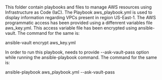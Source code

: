 This folder contain playbooks and files to manage AWS resources using Infrastructure as Code (IaC). The Playbook aws_playbook.yml is used to display information regarding VPCs present in region US-East-1. The AWS programmatic access has been provided using a diffenrent variables file aws_key.yml. This access variable file has been encrypted using ansible-vault. The command for the same is:

ansible-vault encrypt aws_key.yml

In order to run this playbook, needs to provide --ask-vault-pass option while running the ansible-playbook command. The command for the same is:

ansible-playbook aws_playbook.yml --ask-vault-pass
